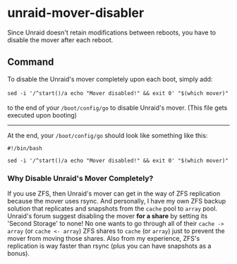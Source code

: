 # unraid-mover-disabler
Since Unraid doesn't retain modifications between reboots, you have to disable the mover after each reboot.
## Command
To disable the Unraid's mover completely upon each boot, simply add: 
<br><br>
`sed -i '/^start()/a echo "Mover disabled!" && exit 0' "$(which mover)"` 
<br><br>
to the end of your `/boot/config/go` to disable Unraid's mover.
(This file gets executed upon booting)

---
At the end, your `/boot/config/go` should look like something like this:
```
#!/bin/bash

sed -i '/^start()/a echo "Mover disabled!" && exit 0' "$(which mover)"
```

### Why Disable Unraid's Mover Completely?
If you use ZFS, then Unraid's mover can get in the way of ZFS replication because the mover uses rsync. And personally, I have my own ZFS backup solution that replicates and snapshots from the `cache` pool to `array` pool.
Unraid's forum suggest disabling the mover **for a share** by setting its 'Second Storage' to none! No one wants to go through all of their `cache -> array` (or `cache <- array`) ZFS shares to `cache` (or `array`) just to prevent the mover from moving those shares. Also from my experience, ZFS's replication is way faster than rsync (plus you can have snapshots as a bonus).
 


